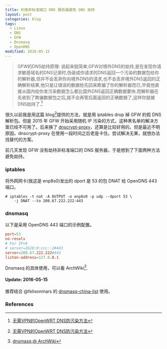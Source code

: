 ```yaml
---
title: 利用非标准端口 DNS 服务器避免 DNS 劫持
layout: post
categories: blog
tags:
  - Linux
  - DNS
  - GFW
  - Dnsmasq
  - OpenDNS
modified: 2016-05-15
---
```


> GFW的DNS劫持原理: 说起来挺简单,GFW对境外DNS的劫持,是在发现你请求敏感域名的DNS记录时,伪装成你请求的DNS返回一个污染的数据包给你的解析器,但并不会丢弃你向境外DNS的请求,也不会丢弃境外DNS返回的正确解析结果,他只是让错误的数据抢先回来欺骗了你的解析器而已,毕竟他直接从国内给你发污染数据怎么都比国外DNS返回正确数据要快.而解析器在先收到了欺骗数据包之后,就不会再管后面返回的正确数据了,这样你就被 DNS劫持了.[^1]

很久以前我是用这篇 blog[^1]提供的方法，就是用 iptables drop 掉 GFW 的假 DNS 解析包。但是 2015 年 GFW 开始采用随机 IP 污染的方式，这种黑名单的解决方案已经不可用了。后来换了 [dnscrypt-proxy](https://github.com/jedisct1/dnscrypt-proxy)，还算是比较好用的。但是最近不明原因，dnscrypt-proxy 在使用一段时间之后老是卡住。尝试解决无果，就想办法找替代的方案。

前几天发现 GFW 没有劫持非标准端口的 DNS 服务器，于是想到了下面两种方法避免劫持。

### iptables
将外网网卡(我这是 enp8s0)发出的 dport 是 53 的包 DNAT 给 OpenDNS 443 端口。

```console
# iptables -t nat -A OUTPUT -o enp8s0 -p udp --dport 53 \
    -j DNAT --to 208.67.222.222:443
```

### dnsmasq
以下是采用 OpenDNS 443 端口的示例配置。

```conf
port=53
no-resolv
# For IPv6
# server=2620:0:ccc::2#443
server=208.67.222.222#443
listen-address=127.0.0.1
```

Dnsmasq 的具体使用，可以看 ArchWiki[^2].

#### Update: 2016-05-15
推荐结合 @felixonmars 的 [dnsmasq-china-list](https://github.com/felixonmars/dnsmasq-china-list) 使用。

### References
[^1]: [无需VPN的OpenWRT DNS防污染方法](https://www.lifetyper.com/2014/06/anti-dns-poison-without-vpn.html)
[^2]: [dnsmasq @ ArchWiki](https://wiki.archlinux.org/index.php/Dnsmasq)
